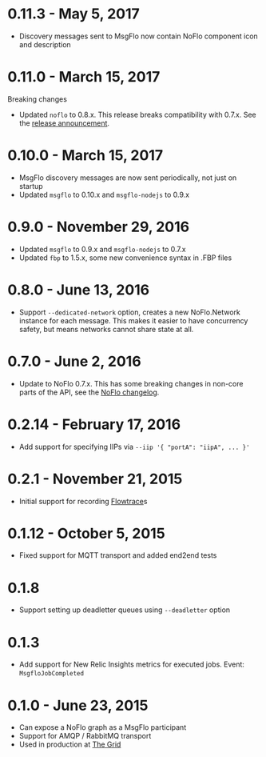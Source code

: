 # 0.11.3 - May 5, 2017

* Discovery messages sent to MsgFlo now contain NoFlo component icon and description

# 0.11.0 - March 15, 2017

Breaking changes

* Updated `noflo` to 0.8.x. This release breaks compatibility with 0.7.x.
See the [release announcement](http://bergie.iki.fi/blog/noflo-0-8/).

# 0.10.0 - March 15, 2017

* MsgFlo discovery messages are now sent periodically, not just on startup
* Updated `msgflo` to 0.10.x and `msgflo-nodejs` to 0.9.x

# 0.9.0 - November 29, 2016

* Updated `msgflo` to 0.9.x and `msgflo-nodejs` to 0.7.x
* Updated `fbp` to 1.5.x, some new convenience syntax in .FBP files

# 0.8.0 - June 13, 2016

* Support `--dedicated-network` option, creates a new NoFlo.Network instance for each message.
This makes it easier to have concurrency safety, but means networks cannot share state at all.

# 0.7.0 - June 2, 2016

* Update to NoFlo 0.7.x. This has some breaking changes in non-core parts of the API, see the [NoFlo changelog](https://github.com/noflo/noflo/blob/master/CHANGES.md#070-march-31st-2016).

# 0.2.14 - February 17, 2016

* Add support for specifying IIPs via `--iip '{ "portA": "iipA", ... }'`

# 0.2.1 - November 21, 2015

* Initial support for recording [Flowtrace](https://github.com/flowbased/flowtrace)s

# 0.1.12 - October 5, 2015

* Fixed support for MQTT transport and added end2end tests

# 0.1.8

* Support setting up deadletter queues using `--deadletter` option

# 0.1.3

* Add support for New Relic Insights metrics for executed jobs. Event: `MsgfloJobCompleted`

# 0.1.0 - June 23, 2015

* Can expose a NoFlo graph as a MsgFlo participant
* Support for AMQP / RabbitMQ transport
* Used in production at [The Grid](https://thegrid.io)

